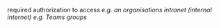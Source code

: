 required authorization to access
*e.g. an organisations intranet (internal internet) e.g. Teams groups*